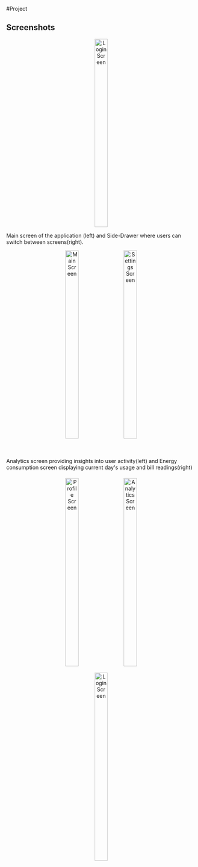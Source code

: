 #Project
## Screenshots


<p align="center">
  <img src="https://github.com/user-attachments/assets/08ef14b1-cd62-4147-aecf-7d6cc6240981" alt="Login Screen" width="26%" height="500px">
</p>

Main screen of the application (left) and Side-Drawer where users can switch between screens(right).
<br>
<p align="center">
  <img src="https://github.com/user-attachments/assets/601c0050-9003-4b15-8f9d-ed3c9739878e" alt="Main Screen" width="26%" height="500px" style="margin-right: 20px;">
  <img src="https://github.com/user-attachments/assets/469876e3-e9f5-462e-9304-8fc735491816" alt="Settings Screen" width="26%" height="500px">
</p>

<br>
<br>
Analytics screen providing insights into user activity(left) and Energy consumption screen displaying current day's usage and bill readings(right)
<br>
<p align="center" style="margin-top: 20px;">
  <img src="https://github.com/user-attachments/assets/8209ca40-8de9-4e81-9abf-488f05603c48" alt="Profile Screen" width="26%" height="500px" style="margin-right: 20px;">
  <img src="https://github.com/user-attachments/assets/88c55ed5-e4da-4a92-b50d-112bb2f152dc" alt="Analytics Screen" width="26%" height="500px">
</p>


<p align="center">
  <img src="https://github.com/user-attachments/assets/cbace4fa-7843-4c57-8fc3-78dc3e8daf03" alt="Login Screen" width="26%" height="500px">
</p>

